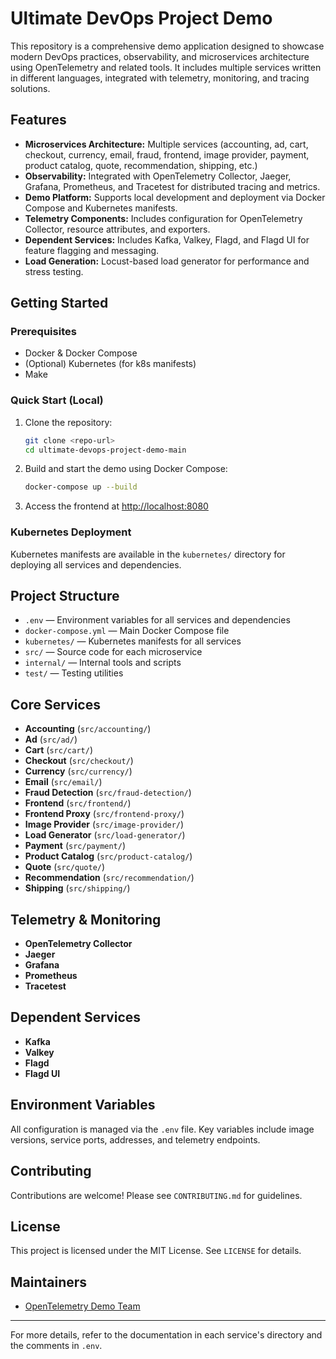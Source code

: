 # Ultimate DevOps Project Demo

This repository is a comprehensive demo application designed to showcase modern DevOps practices, observability, and microservices architecture using OpenTelemetry and related tools. It includes multiple services written in different languages, integrated with telemetry, monitoring, and tracing solutions.

## Features
- **Microservices Architecture:** Multiple services (accounting, ad, cart, checkout, currency, email, fraud, frontend, image provider, payment, product catalog, quote, recommendation, shipping, etc.)
- **Observability:** Integrated with OpenTelemetry Collector, Jaeger, Grafana, Prometheus, and Tracetest for distributed tracing and metrics.
- **Demo Platform:** Supports local development and deployment via Docker Compose and Kubernetes manifests.
- **Telemetry Components:** Includes configuration for OpenTelemetry Collector, resource attributes, and exporters.
- **Dependent Services:** Includes Kafka, Valkey, Flagd, and Flagd UI for feature flagging and messaging.
- **Load Generation:** Locust-based load generator for performance and stress testing.

## Getting Started

### Prerequisites
- Docker & Docker Compose
- (Optional) Kubernetes (for k8s manifests)
- Make

### Quick Start (Local)
1. Clone the repository:
   ```sh
   git clone <repo-url>
   cd ultimate-devops-project-demo-main
   ```
2. Build and start the demo using Docker Compose:
   ```sh
   docker-compose up --build
   ```
3. Access the frontend at [http://localhost:8080](http://localhost:8080)

### Kubernetes Deployment
Kubernetes manifests are available in the `kubernetes/` directory for deploying all services and dependencies.

## Project Structure
- `.env` — Environment variables for all services and dependencies
- `docker-compose.yml` — Main Docker Compose file
- `kubernetes/` — Kubernetes manifests for all services
- `src/` — Source code for each microservice
- `internal/` — Internal tools and scripts
- `test/` — Testing utilities

## Core Services
- **Accounting** (`src/accounting/`)
- **Ad** (`src/ad/`)
- **Cart** (`src/cart/`)
- **Checkout** (`src/checkout/`)
- **Currency** (`src/currency/`)
- **Email** (`src/email/`)
- **Fraud Detection** (`src/fraud-detection/`)
- **Frontend** (`src/frontend/`)
- **Frontend Proxy** (`src/frontend-proxy/`)
- **Image Provider** (`src/image-provider/`)
- **Load Generator** (`src/load-generator/`)
- **Payment** (`src/payment/`)
- **Product Catalog** (`src/product-catalog/`)
- **Quote** (`src/quote/`)
- **Recommendation** (`src/recommendation/`)
- **Shipping** (`src/shipping/`)

## Telemetry & Monitoring
- **OpenTelemetry Collector**
- **Jaeger**
- **Grafana**
- **Prometheus**
- **Tracetest**

## Dependent Services
- **Kafka**
- **Valkey**
- **Flagd**
- **Flagd UI**

## Environment Variables
All configuration is managed via the `.env` file. Key variables include image versions, service ports, addresses, and telemetry endpoints.

## Contributing
Contributions are welcome! Please see `CONTRIBUTING.md` for guidelines.

## License
This project is licensed under the MIT License. See `LICENSE` for details.

## Maintainers
- [OpenTelemetry Demo Team](https://github.com/open-telemetry)

---
For more details, refer to the documentation in each service's directory and the comments in `.env`.

